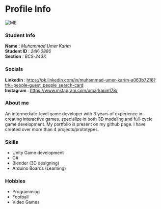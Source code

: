 # Profile Info

![ME](https://avatars.githubusercontent.com/u/113251927?v=4)

### Student Info
**Name** : _Muhammad Umer Karim_\
**Student ID** : _24K-0880_\
**Section** : _BCS-243K_

### Socials
**Linkedin** : https://pk.linkedin.com/in/muhammad-umer-karim-a063b7216?trk=people-guest_people_search-card \
**Instagram** : https://www.instagram.com/umarkarim178/ 

### About me
An intermediate-level game developer with 3 years of experience in creating interactive games, specialize in both 3D modeling and full-cycle game development.
My portfolio is present on my github page. I have created over more than 4 projects/prototypes.

### Skills
- Unity Game development
- C#
- Blender (3D designing)
- Arduino Boards (Learning)

### Hobbies
- Programming
- Football
- Video Games
